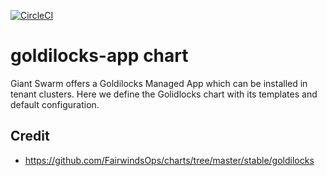 [![CircleCI](https://circleci.com/gh/giantswarm/goldilocks-app.svg?style=shield)](https://circleci.com/gh/giantswarm/goldilocks-app)

# goldilocks-app chart

Giant Swarm offers a Goldilocks Managed App which can be installed in tenant clusters.
Here we define the Golidlocks chart with its templates and default configuration.

## Credit

* https://github.com/FairwindsOps/charts/tree/master/stable/goldilocks

